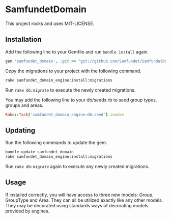 # SamfundetDomain

This project rocks and uses MIT-LICENSE.

## Installation

Add the following line to your Gemfile and run `bundle install` again.

```ruby
gem 'samfundet_domain', :git => "git://github.com/Samfundet/SamfundetDomain.git"
```

Copy the migrations to your project with the following command.

```bash
rake samfundet_domain_engine:install:migrations
```

Run `rake db:migrate` to execute the newly created migrations.

You may add the following line to your db/seeds.rb to seed group types, groups and areas.

```ruby
Rake::Task['samfundet_domain_engine:db:seed'].invoke
```

## Updating

Run the following commands to update the gem.

```bash
bundle update samfundet_domain
rake samfundet_domain_engine:install:migrations
```

Run `rake db:migrate` again to execute any newly created migrations.

## Usage

If installed correctly, you will have access to three new models: Group, GroupType and Area.
They can all be utilized exactly like any other models. They may be decorated using standards
ways of decorating models provided by engines.
